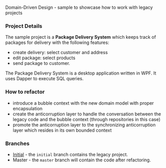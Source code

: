 Domain-Driven Design - sample to showcase how to work with legacy projects

### Project Details

The sample project is a **Package Delivery System** which keeps track of packages for delivery with the following features:
- create delivery: select customer and address
- edit package: select products
- send package to customer.

The Package Delivery System is a desktop application written in WPF. It uses Dapper to execute SQL queries.

### How to refactor

- introduce a bubble context with the new domain model with proper encapsulation	
- create the anticorruption layer to handle the conversation between the legacy code and the bubble context (through repositories in this case)	
- promote the anticorruption layer to the synchronizing anticorruption layer which resides in its own bounded context

### Branches

- [Initial](https://github.com/Lidiadev/ddd-legacy-project/tree/intial) - the `initial` branch contains the legacy project.
- Master - the `master` branch will contain the code after refactoring. 
